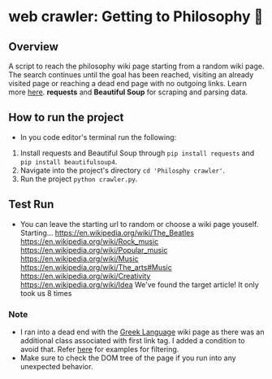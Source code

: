 
# web crawler: Getting to Philosophy :snail:

## Overview
A script to reach the philosophy wiki page starting from a random wiki page. The search continues until the goal has been reached, visiting an already visited page or reaching a dead end page with no outgoing links. Learn more [here](https://en.wikipedia.org/wiki/Wikipedia:Getting_to_Philosophy).
**requests** and **Beautiful Soup** for scraping and parsing data.

## How to run the project
- In you code editor's terminal run the following:
1. Install requests and Beautiful Soup through `pip install requests` and `pip install beautifulsoup4`.
2. Navigate into the project's directory `cd 'Philosphy crawler'`.
3.  Run the project `python crawler.py`.
## Test Run
- You can leave the starting url to random or choose a wiki page youself.
Starting...
https://en.wikipedia.org/wiki/The_Beatles
https://en.wikipedia.org/wiki/Rock_music
https://en.wikipedia.org/wiki/Popular_music
https://en.wikipedia.org/wiki/Music
https://en.wikipedia.org/wiki/The_arts#Music
https://en.wikipedia.org/wiki/Creativity
https://en.wikipedia.org/wiki/Idea
We've found the target article! It only took us 8 times
### Note
- I ran into a dead end with the [Greek Language](https://en.wikipedia.org/wiki/Greek_language) wiki page as there was an additional class associated with first link tag. I added a condition to avoid that. Refer [here](https://www.crummy.com/software/BeautifulSoup/bs4/doc/#kinds-of-filters) for examples for filtering.
- Make sure to check the DOM tree of the page if you run into any unexpected behavior.
